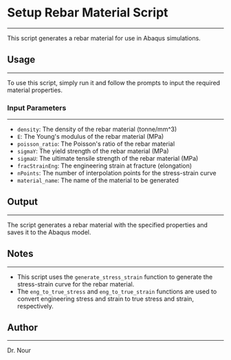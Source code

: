 # Setup Rebar Material Script
-----------------------------

This script generates a rebar material for use in Abaqus simulations.

## Usage
--------

To use this script, simply run it and follow the prompts to input the required material properties.

### Input Parameters
--------------------

* `density`: The density of the rebar material (tonne/mm^3)
* `E`: The Young's modulus of the rebar material (MPa)
* `poisson_ratio`: The Poisson's ratio of the rebar material
* `sigmaY`: The yield strength of the rebar material (MPa)
* `sigmaU`: The ultimate tensile strength of the rebar material (MPa)
* `fracStrainEng`: The engineering strain at fracture (elongation)
* `nPoints`: The number of interpolation points for the stress-strain curve
* `material_name`: The name of the material to be generated

## Output
--------

The script generates a rebar material with the specified properties and saves it to the Abaqus model.

## Notes
-------

* This script uses the `generate_stress_strain` function to generate the stress-strain curve for the rebar material.
* The `eng_to_true_stress` and `eng_to_true_strain` functions are used to convert engineering stress and strain to true stress and strain, respectively.

## Author
-------

Dr. Nour